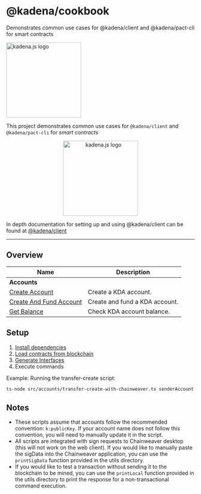 <!-- genericHeader start -->

# @kadena/cookbook

Demonstrates common use cases for @kadena/client and @kadena/pact-cli for smart
contracts

<picture>
  <source srcset="https://raw.githubusercontent.com/kadena-community/kadena.js/main/common/images/Kadena.JS_logo-white.png" media="(prefers-color-scheme: dark)"/>
  <img src="https://raw.githubusercontent.com/kadena-community/kadena.js/main/common/images/Kadena.JS_logo-black.png" width="200" alt="kadena.js logo" />
</picture>

<!-- genericHeader end -->

This project demonstrates common use cases for `@kadena/client` and
`@kadena/pact-cli` for _smart contracts_

<p align="center">

<picture>

<source srcset="https://github.com/kadena-community/kadena.js/raw/main/common/images/Kadena.JS_logo-white.png" media="(prefers-color-scheme: dark)"/>

<img src="https://github.com/kadena-community/kadena.js/raw/main/common/images/Kadena.JS_logo-black.png" width="200" alt="kadena.js logo" />

</picture>

</p>

In depth documentation for setting up and using @kadena/client can be found at
[@kadena/client][1]

<hr>

## Overview

| Name                         | Description                    |
| ---------------------------- | ------------------------------ |
| **Accounts**                 |                                |
| [Create Account][2]          | Create a KDA account.          |
| [Create And Fund Account][3] | Create and fund a KDA account. |
| [Get Balance][4]             | Check KDA account balance.     |

## Setup

1.  [Install dependencies][5]
2.  [Load contracts from blockchain][5]
3.  [Generate Interfaces][5]
4.  Execute commands

Example: Running the transfer-create script:

```sh
ts-node src/accounts/transfer-create-with-chainweaver.ts senderAccount receiverAccount 1
```

## Notes

- These scripts assume that accounts follow the recommended convention:
  `k:publicKey`. If your account name does not follow this convention, you will
  need to manually update it in the script.
- All scripts are integrated with sign requests to Chainweaver desktop (this
  will not work on the web client). If you would like to manually paste the
  sigData into the Chainweaver application, you can use the `printSigData`
  function provided in the utils directory.
- If you would like to test a transaction without sending it to the blockchain
  to be mined, you can use the `printLocal` function provided in the utils
  directory to print the response for a non-transactional command execution.

[1]:
  https://github.com/kadena-community/kadena.js/tree/main/packages/libs/client#kadenajs---client
[2]:
  https://github.com/kadena-community/kadena.js/tree/main/packages/tools/cookbook/src/accounts/create-account.ts
[3]:
  https://github.com/kadena-community/kadena.js/tree/main/packages/tools/cookbook/src/accounts/transfer-create.ts
[4]:
  https://github.com/kadena-community/kadena.js/tree/main/packages/tools/cookbook/src/accounts/get-balance.ts
[5]:
  https://github.com/kadena-community/kadena.js/tree/main/packages/libs/client#load-contracts-from-the-blockchain
